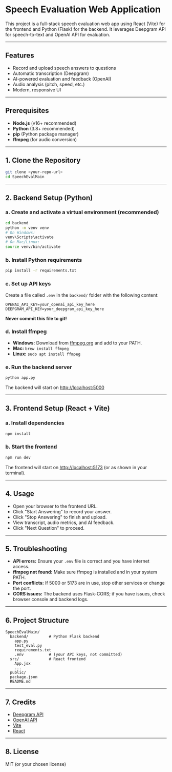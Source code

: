 # Speech Evaluation Web Application

This project is a full-stack speech evaluation web app using React (Vite) for the frontend and Python (Flask) for the backend. It leverages Deepgram API for speech-to-text and OpenAI API for evaluation.

---

## Features
- Record and upload speech answers to questions
- Automatic transcription (Deepgram)
- AI-powered evaluation and feedback (OpenAI)
- Audio analysis (pitch, speed, etc.)
- Modern, responsive UI

---

## Prerequisites
- **Node.js** (v16+ recommended)
- **Python** (3.8+ recommended)
- **pip** (Python package manager)
- **ffmpeg** (for audio conversion)

---

## 1. Clone the Repository
```sh
git clone <your-repo-url>
cd SpeechEvalMain
```

---

## 2. Backend Setup (Python)

### a. Create and activate a virtual environment (recommended)
```sh
cd backend
python -m venv venv
# On Windows:
venv\Scripts\activate
# On Mac/Linux:
source venv/bin/activate
```

### b. Install Python requirements
```sh
pip install -r requirements.txt
```

### c. Set up API keys
Create a file called `.env` in the `backend/` folder with the following content:
```
OPENAI_API_KEY=your_openai_api_key_here
DEEPGRAM_API_KEY=your_deepgram_api_key_here
```
**Never commit this file to git!**

### d. Install ffmpeg
- **Windows:** Download from [ffmpeg.org](https://ffmpeg.org/download.html) and add to your PATH.
- **Mac:** `brew install ffmpeg`
- **Linux:** `sudo apt install ffmpeg`

### e. Run the backend server
```sh
python app.py
```
The backend will start on [http://localhost:5000](http://localhost:5000)

---

## 3. Frontend Setup (React + Vite)

### a. Install dependencies
```sh
npm install
```

### b. Start the frontend
```sh
npm run dev
```
The frontend will start on [http://localhost:5173](http://localhost:5173) (or as shown in your terminal).

---

## 4. Usage
- Open your browser to the frontend URL.
- Click "Start Answering" to record your answer.
- Click "Stop Answering" to finish and upload.
- View transcript, audio metrics, and AI feedback.
- Click "Next Question" to proceed.

---

## 5. Troubleshooting
- **API errors:** Ensure your `.env` file is correct and you have internet access.
- **ffmpeg not found:** Make sure ffmpeg is installed and in your system PATH.
- **Port conflicts:** If 5000 or 5173 are in use, stop other services or change the port.
- **CORS issues:** The backend uses Flask-CORS; if you have issues, check browser console and backend logs.

---

## 6. Project Structure
```
SpeechEvalMain/
  backend/         # Python Flask backend
    app.py
    test_eval.py
    requirements.txt
    .env           # (your API keys, not committed)
  src/             # React frontend
    App.jsx
    ...
  public/
  package.json
  README.md
```

---

## 7. Credits
- [Deepgram API](https://deepgram.com/)
- [OpenAI API](https://openai.com/)
- [Vite](https://vitejs.dev/)
- [React](https://react.dev/)

---

## 8. License
MIT (or your chosen license)
